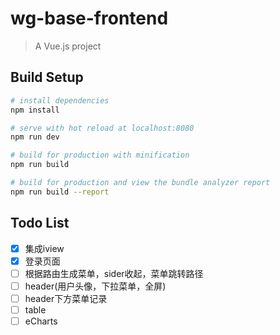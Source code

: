 # wg-base-frontend

> A Vue.js project

## Build Setup

``` bash
# install dependencies
npm install

# serve with hot reload at localhost:8080
npm run dev

# build for production with minification
npm run build

# build for production and view the bundle analyzer report
npm run build --report
```
## Todo List
-[X] 集成iview
-[X] 登录页面
-[ ] 根据路由生成菜单，sider收起，菜单跳转路径
-[ ] header(用户头像，下拉菜单，全屏)
-[ ] header下方菜单记录
-[ ] table
-[ ] eCharts
